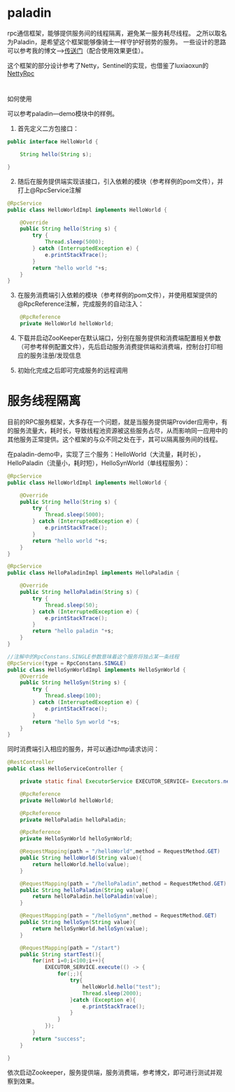# paladin
rpc通信框架，能够提供服务间的线程隔离，避免某一服务耗尽线程。
之所以取名为Paladin，是希望这个框架能够像骑士一样守护好弱势的服务。
一些设计的思路可以参考我的博文——>[传送门](https://www.mybulinbulin.cn/2020/07/19/%E6%9C%8D%E5%8A%A1%E7%BA%BF%E7%A8%8B%E9%9A%94%E7%A6%BB%E7%9A%84RPC%E6%A1%86%E6%9E%B6/)（配合使用效果更佳）。

这个框架的部分设计参考了Netty，Sentinel的实现，也借鉴了luxiaoxun的[NettyRpc](https://github.com/luxiaoxun/NettyRpc)

# 
如何使用

可以参考paladin—demo模块中的样例。

1. 首先定义二方包接口：
```Java
public interface HelloWorld {

    String hello(String s);

}
```
2. 随后在服务提供端实现该接口，引入依赖的模块（参考样例的pom文件），并打上@RpcService注解
```Java
@RpcService
public class HelloWorldImpl implements HelloWorld {

    @Override
    public String hello(String s) {
        try {
            Thread.sleep(5000);
        } catch (InterruptedException e) {
            e.printStackTrace();
        }
        return "hello world "+s;
    }
}
```
3. 在服务消费端引入依赖的模块（参考样例的pom文件），并使用框架提供的@RpcReference注解，完成服务的自动注入：
```Java
    @RpcReference
    private HelloWorld helloWorld;
```

4. 下载并启动ZooKeeper在默认端口，分别在服务提供和消费端配置相关参数（可参考样例配置文件），先后启动服务消费提供端和消费端，控制台打印相应的服务注册/发现信息

5. 初始化完成之后即可完成服务的远程调用

# 服务线程隔离

目前的RPC服务框架，大多存在一个问题，就是当服务提供端Provider应用中，有的服务流量大，耗时长，导致线程池资源被这些服务占尽，从而影响同一应用中的其他服务正常提供。这个框架的与众不同之处在于，其可以隔离服务间的线程。

在paladin-demo中，实现了三个服务：HelloWorld（大流量，耗时长），HelloPaladin（流量小，耗时短），HelloSynWorld（单线程服务）：
```Java
@RpcService
public class HelloWorldImpl implements HelloWorld {

    @Override
    public String hello(String s) {
        try {
            Thread.sleep(5000);
        } catch (InterruptedException e) {
            e.printStackTrace();
        }
        return "hello world "+s;
    }
}

@RpcService
public class HelloPaladinImpl implements HelloPaladin {

    @Override
    public String helloPaladin(String s) {
        try {
            Thread.sleep(50);
        } catch (InterruptedException e) {
            e.printStackTrace();
        }
        return "hello paladin "+s;
    }
}

//注解中的RpcConstans.SINGLE参数意味着这个服务将独占某一条线程
@RpcService(type = RpcConstans.SINGLE)
public class HelloSynWorldImpl implements HelloSynWorld {
    @Override
    public String helloSyn(String s) {
        try {
            Thread.sleep(100);
        } catch (InterruptedException e) {
            e.printStackTrace();
        }
        return "hello Syn world "+s;
    }
}
```

同时消费端引入相应的服务，并可以通过http请求访问：
```Java
@RestController
public class HelloServiceController {

    private static final ExecutorService EXECUTOR_SERVICE= Executors.newFixedThreadPool(100);

    @RpcReference
    private HelloWorld helloWorld;

    @RpcReference
    private HelloPaladin helloPaladin;

    @RpcReference
    private HelloSynWorld helloSynWorld;

    @RequestMapping(path = "/helloWorld",method = RequestMethod.GET)
    public String helloWorld(String value){
        return helloWorld.hello(value);
    }

    @RequestMapping(path = "/helloPaladin",method = RequestMethod.GET)
    public String helloPaladin(String value){
        return helloPaladin.helloPaladin(value);
    }

    @RequestMapping(path = "/helloSynn",method = RequestMethod.GET)
    public String helloSyn(String value){
        return helloSynWorld.helloSyn(value);
    }

    @RequestMapping(path = "/start")
    public String startTest(){
        for(int i=0;i<100;i++){
            EXECUTOR_SERVICE.execute(() -> {
                for(;;){
                    try{
                        helloWorld.hello("test");
                        Thread.sleep(2000);
                    }catch (Exception e){
                        e.printStackTrace();
                    }
                }
            });
        }
        return "success";
    }

}
```
依次启动Zookeeper，服务提供端，服务消费端，参考博文，即可进行测试并观察到效果。
